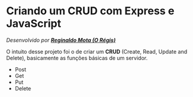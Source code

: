 # Criando um CRUD com Express e JavaScript
_Desenvolvido por [**Reginaldo Mota (O Régis)**](https://oregis.dev.br)_

O intuito desse projeto foi o de criar um **CRUD** (Create, Read, Update and Delete), basicamente as funções básicas de um servidor.

* Post
* Get
* Put
* Delete
